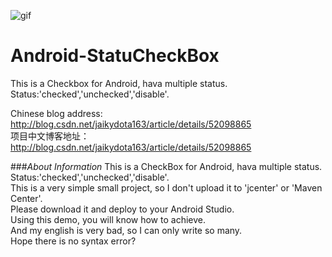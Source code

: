 ![gif](https://github.com/jaikydota/Android-StatuCheckBox/blob/master/Demo/GIF.gif)  


# Android-StatuCheckBox
This is a Checkbox for Android, hava multiple status.<br>
Status:'checked','unchecked','disable'.<br>

Chinese blog address: http://blog.csdn.net/jaikydota163/article/details/52098865<br>
项目中文博客地址：http://blog.csdn.net/jaikydota163/article/details/52098865<br>


###*About Information*
This is a CheckBox for Android, hava multiple status.<br>
Status:'checked','unchecked','disable'.<br>
This is a very simple small project, so I don't upload it to 'jcenter' or 'Maven Center'.<br>
Please download it and deploy to your Android Studio.<br>
Using this demo, you will know how to achieve.<br>
And my english is very bad, so I can only write so many.<br>
Hope there is no syntax error?<br>
